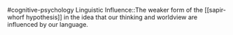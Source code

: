#cognitive-psychology 
Linguistic Influence::The weaker form of the [[sapir-whorf hypothesis]] in the idea that our thinking and worldview are influenced by our language. 